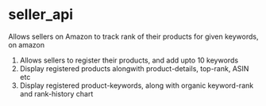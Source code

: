 # seller_api
Allows sellers on Amazon to track rank of their products for given keywords, on amazon

1. Allows sellers to register their products, and add upto 10 keywords
2. Display registered products alongwith product-details, top-rank, ASIN etc 
3. Display registered product-keywords, along with organic keyword-rank and rank-history chart
